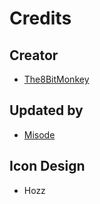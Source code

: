 # Credits

## Creator
- [The8BitMonkey](https://youtube.com/the8bitmonkey)

## Updated by
- [Misode](https://twitter.com/misode_)

## Icon Design
- Hozz
